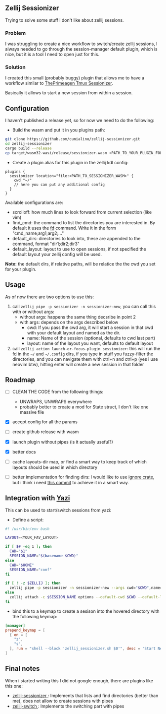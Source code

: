 ## Zellij Sessionizer

Trying to solve some stuff i don't like about zellij sessions.

### Problem

I was struggling to create a nice workflow to switch/create zellij sessions, 
I always needed to go through the session-manager default plugin, which is nice, 
but it is a tool I need to open just for this.

### Solution

I created this small (probably buggy) plugin that allows me to have a workflow similar
to [ThePrimeagen Tmux Sessionizer](https://github.com/ThePrimeagen/.dotfiles/blob/master/bin/.local/scripts/tmux-sessionizer).

Basically it allows to start a new session from within a session.

## Configuration

I haven't published a release yet, so for now we need to do the following: 

- Build the wasm and put it in you plugins path:
```bash
git clone https://github.com/cunialino/zellij-sessionizer.git
cd zellij-sessionizer
cargo build --release
cp target/wasm32-wasi/release/sessionizer.wasm <PATH_TO_YOUR_PLUGIN_FOLDER>
```
- Create a plugin alias for this plugin in the zellij kdl config:
```kdl
plugins {
  sessionizer location="file:<PATH_TO_SESSIONIZER_WASM>" {
    cwd "~/"
    // here you can put any additional config
  }
}
```

Available configurations are:
- scrolloff: how much lines to look forward from current selection (like vim)
- find_cmd: the command to list the directories you are interested in.
By default it uses the [fd](https://github.com/sharkdp/fd) command.
Write it in the form "cmd_name;arg1;arg2;..."
- default_dirs: directories to look into, these are appended to the command, format "dir1;dir2;dir3"
- default_layout: layout to use to open sessions, if not specified the default layout your zellij config will be used.

**Note:** the default dirs, if relative paths, will be relatice the the cwd you set for your plugin.

## Usage

As of now there are two options to use this:
1. call `zellij pipe -p sessionizer -n sessionizer-new`, you can call this with or without args:
    - without args: happens the same thing decsribe in point 2 
    - with args: depends on the args described below
        - cwd: If you pass the cwd arg, it will start a session in that cwd with your default layout and named as the dir. 
        - name: Name of the session (optional, defaults to cwd last part)
        - layout: name of the layout you want, defaults to default layout
2. call `zellij action launch-or-focus-plugin sessionizer`:
this will run the [fd](https://github.com/sharkdp/fd) in the `~/` and `~/.config` dirs,
if you type in stuff you fuzzy-filter the directories, and you can navigate them with ctrl+n and ctrl+p (yes i use neovim btw),
hitting enter will create a new session in that folder

## Roadmap

- [ ] CLEAN THE CODE from the following things:
    - UNWRAPS, UNWRAPS everywhere
    - probably better to create a mod for State struct, I don't like one massive file
- [x] accept config for all the params
- [ ] create github release with wasm
- [x] launch plugin without pipes (is it actually useful?)
- [x] better docs
- [ ] cache layouts-dir map, or find a smart way to keep track of which layouts should be used in which directory
- [ ] better implementation for finding dirs: I would like to use [ignore crate](https://docs.rs/ignore/0.4.23/ignore/), 
but i think i need [this commit](https://github.com/zellij-org/zellij/commit/0c21eae6646d511944a85121433b9443a96c73aa) to 
achieve it in a smart way.


## Integration with [Yazi](https://github.com/sxyazi/yazi)

This can be used to start/switch sessions from yazi:
- Define a script:
```bash
#! /usr/bin/env bash

LAYOUT=<YOUR_FAV_LAYOUT>

if [ $# -eq 1 ]; then 
  CWD="$1"
  SESSION_NAME="$(basename $CWD)"
else
  CWD="$HOME"
  SESSION_NAME="conf"
fi

if [ ! -z $ZELLIJ ]; then
  zellij pipe -p sessionizer -n sessionizer-new --args cwd="$CWD",name="$SESSION_NAME",layout="$LAYOUT"
else
  zellij attach -c $SESSION_NAME options --default-cwd $CWD --default-layout $LAYOUT 
fi
```

- bind this to a keymap to create a sesison into the hovered directory with the following keymap:

```toml
[manager]
prepend_keymap = [
  { on = [
    "z",
    "s",
  ], run = "shell --block 'zellij_sessionizer.sh $0'", desc = "Start New session in selected dir" },
]
```

## Final notes

When i started writing this I did not google enough, there are plugins like this one:
- [ zellij-sessionizer ](https://github.com/laperlej/zellij-sessionizer): Implements that lists and find directories (better than me), does not allow to create sessions with pipes
- [ zellij-switch ](https://github.com/mostafaqanbaryan/zellij-switch): Implements the switching part with pipes
